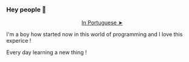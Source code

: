 ### Hey people 👋

<p align="center"><a href="./README.pt-br.md">In Portuguese ➤</a></p>

I'm a boy how started now in this world of programming and I love this experice ! 

Every day learning a new thing !
